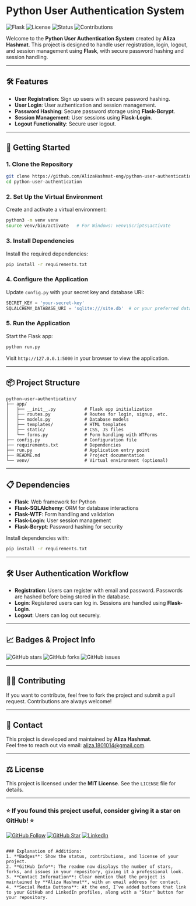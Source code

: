 # Python User Authentication System

![Flask](https://img.shields.io/badge/Flask-v2.0.1-blue.svg) 
![License](https://img.shields.io/badge/license-MIT-green.svg) 
![Status](https://img.shields.io/badge/status-Active-brightgreen.svg) 
![Contributions](https://img.shields.io/badge/contributions-welcome-orange.svg)

Welcome to the **Python User Authentication System** created by **Aliza Hashmat**. This project is designed to handle user registration, login, logout, and session management using **Flask**, with secure password hashing and session handling.

---

## 🛠️ Features

- **User Registration**: Sign up users with secure password hashing.
- **User Login**: User authentication and session management.
- **Password Hashing**: Secure password storage using **Flask-Bcrypt**.
- **Session Management**: User sessions using **Flask-Login**.
- **Logout Functionality**: Secure user logout.

---

## 🚀 Getting Started

### 1. Clone the Repository

```bash
git clone https://github.com/AlizaHashmat-eng/python-user-authentication.git
cd python-user-authentication
```

### 2. Set Up the Virtual Environment

Create and activate a virtual environment:

```bash
python3 -m venv venv
source venv/bin/activate   # For Windows: venv\Scripts\activate
```

### 3. Install Dependencies

Install the required dependencies:

```bash
pip install -r requirements.txt
```

### 4. Configure the Application

Update `config.py` with your secret key and database URI:

```python
SECRET_KEY = 'your-secret-key'
SQLALCHEMY_DATABASE_URI = 'sqlite:///site.db'  # or your preferred database
```

### 5. Run the Application

Start the Flask app:

```bash
python run.py
```

Visit `http://127.0.0.1:5000` in your browser to view the application.

---

## 📦 Project Structure

```plaintext
python-user-authentication/
├── app/
│   ├── __init__.py           # Flask app initialization
│   ├── routes.py             # Routes for login, signup, etc.
│   ├── models.py             # Database models
│   ├── templates/            # HTML templates
│   ├── static/               # CSS, JS files
│   └── forms.py              # Form handling with WTForms
├── config.py                 # Configuration file
├── requirements.txt          # Dependencies
├── run.py                    # Application entry point
├── README.md                 # Project documentation
└── venv/                     # Virtual environment (optional)
```

---

## 📋 Dependencies

- **Flask**: Web framework for Python
- **Flask-SQLAlchemy**: ORM for database interactions
- **Flask-WTF**: Form handling and validation
- **Flask-Login**: User session management
- **Flask-Bcrypt**: Password hashing for security

Install dependencies with:

```bash
pip install -r requirements.txt
```

---

## 🛠️ User Authentication Workflow

- **Registration**: Users can register with email and password. Passwords are hashed before being stored in the database.
- **Login**: Registered users can log in. Sessions are handled using **Flask-Login**.
- **Logout**: Users can log out securely.

---

## 📈 Badges & Project Info

![GitHub stars](https://img.shields.io/github/stars/AlizaHashmat-eng/python-user-authentication.svg) ![GitHub forks](https://img.shields.io/github/forks/AlizaHashmat-eng/python-user-authentication.svg) ![GitHub issues](https://img.shields.io/github/issues/AlizaHashmat-eng/python-user-authentication.svg)

---

## 👨‍💻 Contributing

If you want to contribute, feel free to fork the project and submit a pull request. Contributions are always welcome!

---

## 📧 Contact

This project is developed and maintained by **Aliza Hashmat**.  
Feel free to reach out via email: [aliza.1801014@gmail.com](mailto:aliza.1801014@gmail.com).

---

## ⚖️ License

This project is licensed under the **MIT License**. See the `LICENSE` file for details.

---

### ⭐ If you found this project useful, consider giving it a star on GitHub! ⭐

[![GitHub Follow](https://img.shields.io/github/followers/AlizaHashmat-eng?label=Follow&style=social)](https://github.com/AlizaHashmat-eng) [![GitHub Star](https://img.shields.io/github/stars/AlizaHashmat-eng/python-user-authentication?style=social)](https://github.com/AlizaHashmat-eng/python-user-authentication/stargazers) [![LinkedIn](https://img.shields.io/badge/LinkedIn-Aliza%20Hashmat-blue)](https://www.linkedin.com/in/aliza-hashmat)
```

### Explanation of Additions:
1. **Badges**: Show the status, contributions, and license of your project.
2. **GitHub Info**: The readme now displays the number of stars, forks, and issues in your repository, giving it a professional look.
3. **Contact Information**: Clear mention that the project is maintained by **Aliza Hashmat**, with an email address for contact.
4. **Social Media Buttons**: At the end, I’ve added buttons that link to your GitHub and LinkedIn profiles, along with a "Star" button for your repository.
